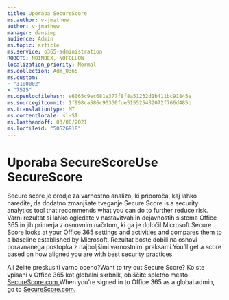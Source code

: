 ```yaml
---
title: Uporaba SecureScore
ms.author: v-jmathew
author: v-jmathew
manager: dansimp
audience: Admin
ms.topic: article
ms.service: o365-administration
ROBOTS: NOINDEX, NOFOLLOW
localization_priority: Normal
ms.collection: Adm_O365
ms.custom:
- "3100002"
- "7525"
ms.openlocfilehash: e6065c9ec681e377f8f8a51232d1b411bc91845e
ms.sourcegitcommit: 1f998ca586c90330fde515525432072f766d485b
ms.translationtype: MT
ms.contentlocale: sl-SI
ms.lasthandoff: 03/08/2021
ms.locfileid: "50526918"
---
```

# <a name="use-securescore"></a><span data-ttu-id="9e28d-102">Uporaba SecureScore</span><span class="sxs-lookup"><span data-stu-id="9e28d-102">Use SecureScore</span></span>

<span data-ttu-id="9e28d-103">Secure score je orodje za varnostno analizo, ki priporoča, kaj lahko naredite, da dodatno zmanjšate tveganje.</span><span class="sxs-lookup"><span data-stu-id="9e28d-103">Secure Score is a security analytics tool that recommends what you can do to further reduce risk.</span></span> <span data-ttu-id="9e28d-104">Varni rezultat si lahko ogledate v nastavitvah in dejavnostih sistema Office 365 in jih primerja z osnovnim načrtom, ki ga je določil Microsoft.</span><span class="sxs-lookup"><span data-stu-id="9e28d-104">Secure Score looks at your Office 365 settings and activities and compares them to a baseline established by Microsoft.</span></span> <span data-ttu-id="9e28d-105">Rezultat boste dobili na osnovi poravnanega postopka z najboljšimi varnostnimi praksami.</span><span class="sxs-lookup"><span data-stu-id="9e28d-105">You’ll get a score based on how aligned you are with best security practices.</span></span>

<span data-ttu-id="9e28d-106">Ali želite preskusiti varno oceno?</span><span class="sxs-lookup"><span data-stu-id="9e28d-106">Want to try out Secure Score?</span></span> <span data-ttu-id="9e28d-107">Ko ste vpisani v Office 365 kot globalni skrbnik, obiščite spletno mesto [SecureScore.com.](https://securescore.office.com/)</span><span class="sxs-lookup"><span data-stu-id="9e28d-107">When you're signed in to Office 365 as a global admin, go to [SecureScore.com.](https://securescore.office.com/)</span></span>
